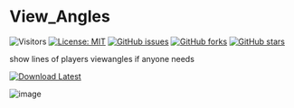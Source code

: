 # View_Angles
![Visitors](https://api.visitorbadge.io/api/visitors?path=https%3A%2F%2Fgithub.com%2Ftitaniummachine1%2FView_Angles&label=Visitors&countColor=%23263759&style=plastic)
[![License: MIT](https://img.shields.io/badge/License-MIT-yellow.svg)](https://opensource.org/licenses/MIT)
[![GitHub issues](https://img.shields.io/github/issues/titaniummachine1/View_Angles.svg)](https://github.com/titaniummachine1/View_Angles/issues)
[![GitHub forks](https://img.shields.io/github/forks/titaniummachine1/View_Angles.svg)](https://github.com/titaniummachine1/View_Angles/network)
[![GitHub stars](https://img.shields.io/github/stars/titaniummachine1/View_Angles.svg)](https://github.com/titaniummachine1/View_Angles/stargazers)

show lines of players viewangles if anyone needs

[![Download Latest](https://img.shields.io/github/downloads/titaniummachine1/View_Angles/total.svg?style=for-the-badge&logo=download&label=Download%20Latest)](https://github.com/titaniummachine1/View_Angles/releases/latest/download/View_Angles.lua)

![image](https://github.com/titaniummachine1/View_Angles/assets/78664175/1eff3a9e-4ab5-45ee-9673-d47e40b5099e)

